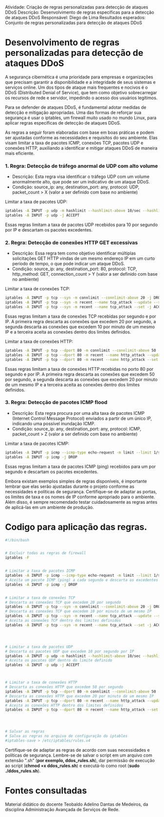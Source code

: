 Atividade: Criação de regras personalizadas para detecção de ataques DDoS 
Descrição: Desenvolvimento de regras específicas para a detecção de ataques DDoS 
Responsável: Diego de Lima
Resultados esperados: Conjunto de regras personalizadas para detecção de ataques DDoS


# Desenvolvimento de regras personalizadas para detecção de ataques DDoS

A segurança cibernética é uma prioridade para empresas e organizações que precisam garantir a disponibilidade e a integridade de seus sistemas e serviços online. Um dos tipos de ataque mais frequentes e nocivos é o DDoS (Distributed Denial of Service), que tem como objetivo sobrecarregar os recursos de rede e servidor, impedindo o acesso dos usuários legítimos.

Para se defender de ataques DDoS, é fundamental adotar medidas de detecção e mitigação apropriadas. Uma das formas de reforçar sua segurança é usar o iptables, um firewall muito usado no mundo Linux, para aplicar regras específicas de detecção de ataques DDoS.

As regras a seguir foram elaboradas com base em boas práticas e podem ser ajustadas conforme as necessidades e requisitos do seu ambiente. Elas visam limitar a taxa de pacotes ICMP, conexões TCP, pacotes UDP e conexões HTTP, auxiliando a identificar e mitigar ataques DDoS de maneira mais eficiente.


### 1. Regra: Detecção de tráfego anormal de UDP com alto volume
   - Descrição: Esta regra visa identificar o tráfego UDP com um volume anormalmente alto, que pode ser um indicativo de um ataque DDoS.
   - Condição: source_ip: any, destination_port: any, protocol: UDP, packet_count > X (valor a ser definido com base no ambiente)


   Limitar a taxa de pacotes UDP:
```bash
iptables -A INPUT -p udp -m hashlimit --hashlimit-above 10/sec --hashlimit-mode srcip --hashlimit-name udp_attack -j DROP
iptables -A INPUT -p udp -j ACCEPT
```
   Essas regras limitam a taxa de pacotes UDP recebidos para 10 por segundo por IP e descartam os pacotes excedentes.


### 2. Regra: Detecção de conexões HTTP GET excessivas
   - Descrição: Essa regra tem como objetivo identificar múltiplas solicitações GET HTTP vindas de um mesmo endereço IP em um curto período de tempo, o que pode indicar um ataque DDoS.
   - Condição: source_ip: any, destination_port: 80, protocol: TCP, http_method: GET, connection_count > Y (valor a ser definido com base no ambiente)

   Limitar a taxa de conexões TCP:
```bash
iptables -A INPUT -p tcp --syn -m connlimit --connlimit-above 20 -j DROP
iptables -A INPUT -p tcp --syn -m recent --name tcp_attack --update --seconds 60 --hitcount 10 -j DROP
iptables -A INPUT -p tcp --syn -m recent --name tcp_attack --set -j ACCEPT
```
   Essas regras limitam a taxa de conexões TCP recebidas por segundo e por IP. A primeira regra descarta as conexões que excedem 20 por segundo, a segunda descarta as conexões que excedem 10 por minuto de um mesmo IP e a terceira aceita as conexões dentro dos limites definidos.

   Limitar a taxa de conexões HTTP:
```bash
iptables -A INPUT -p tcp --dport 80 -m connlimit --connlimit-above 50 -j DROP
iptables -A INPUT -p tcp --dport 80 -m recent --name http_attack --update --seconds 60 --hitcount 20 -j DROP
iptables -A INPUT -p tcp --dport 80 -m recent --name http_attack --set -j ACCEPT
```
   Essas regras limitam a taxa de conexões HTTP recebidas no porto 80 por segundo e por IP. A primeira regra descarta as conexões que excedem 50 por segundo, a segunda descarta as conexões que excedem 20 por minuto de um mesmo IP e a terceira aceita as conexões dentro dos limites definidos.


### 3. Regra: Detecção de pacotes ICMP flood
   - Descrição: Esta regra procura por uma alta taxa de pacotes ICMP (Internet Control Message Protocol) enviados a partir de um único IP, indicando uma possível inundação ICMP.
   - Condição: source_ip: any, destination_port: any, protocol: ICMP, packet_count > Z (valor a ser definido com base no ambiente)


   Limitar a taxa de pacotes ICMP:
```bash
iptables -A INPUT -p icmp --icmp-type echo-request -m limit --limit 1/s -j ACCEPT
iptables -A INPUT -p icmp -j DROP
```
   Essas regras limitam a taxa de pacotes ICMP (ping) recebidos para um por segundo e descartam os pacotes excedentes.
 

Embora existam exemplos simples de regras disponíveis, é importante lembrar que elas serão ajustadas durante o projeto conforme as necessidades e políticas de segurança. Certifique-se de adaptar as portas, os limites de taxa e os nomes de IP conforme apropriado para o ambiente. Além disso, é sempre recomendado testar cuidadosamente as regras antes de aplicá-las em um ambiente de produção.


#  Codigo para aplicação das regras.
```bash
#!/bin/bash


# Excluir todas as regras de firewall
iptables -F


# Limitar a taxa de pacotes ICMP
iptables -A INPUT -p icmp --icmp-type echo-request -m limit --limit 1/s -j ACCEPT
# Aceita um pacote ICMP (ping) a cada segundo e descarta os excedentes
iptables -A INPUT -p icmp -j DROP


# Limitar a taxa de conexões TCP
# Descarta as conexões TCP que excedem 20 por segundo
iptables -A INPUT -p tcp --syn -m connlimit --connlimit-above 20 -j DROP
# Descarta as conexões TCP que excedem 10 por minuto de um mesmo IP
iptables -A INPUT -p tcp --syn -m recent --name tcp_attack --update --seconds 60 --hitcount 10 -j DROP
# Aceita as conexões TCP dentro dos limites definidos
iptables -A INPUT -p tcp --syn -m recent --name tcp_attack --set -j ACCEPT




# Limitar a taxa de pacotes UDP
# Descarta os pacotes UDP que excedem 10 por segundo por IP
iptables -A INPUT -p udp -m hashlimit --hashlimit-above 10/sec --hashlimit-mode srcip --hashlimit-name udp_attack -j DROP
# Aceita os pacotes UDP dentro do limite definido
iptables -A INPUT -p udp -j ACCEPT



# Limitar a taxa de conexões HTTP
# Descarta as conexões HTTP que excedem 50 por segundo
iptables -A INPUT -p tcp --dport 80 -m connlimit --connlimit-above 50 -j DROP
# Descarta as conexões HTTP que excedem 20 por minuto de um mesmo IP
iptables -A INPUT -p tcp --dport 80 -m recent --name http_attack --update --seconds 60 --hitcount 20 -j DROP
# Aceita as conexões HTTP dentro dos limites definidos
iptables -A INPUT -p tcp --dport 80 -m recent --name http_attack --set -j ACCEPT




# Salvar as regras
# Salva as regras no arquivo de configuração do iptables
#iptables-save > /etc/iptables/rules.v4
```

Certifique-se de adaptar as regras de acordo com suas necessidades e políticas de segurança. Lembre-se de salvar o script em um arquivo com extensão ".sh" (**por exemplo, ddos_rules.sh**), dar permissão de execução ao script (**chmod +x ddos_rules.sh**) e executá-lo como root (**sudo ./ddos_rules.sh**). 



# Fontes consultadas

Material didático do docente Teobaldo Adelino Dantas de Medeiros, da disciplina Administração Avançada de Serviços de Rede.
